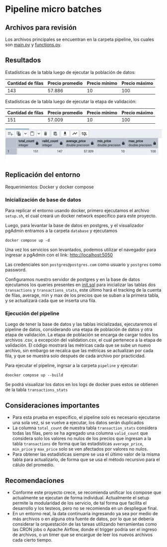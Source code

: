 # Pipeline micro batches

## Archivos para revisión

Los archivos principales se encuentran en la carpeta pipeline, los cuales son [main.py](./pipeline/main.py) y [functions.py](./pipeline/functions.py).

## Resultados

Estadísticas de la tabla luego de ejecutar la población de datos:

| Cantidad de filas | Precio promedio | Precio mínimo | Precio máximo |
| ----------------- | --------------- | ------------- | ------------- |
| 143               | 57.886          | 10            | 100           |

Estadísticas de la tabla luego de ejecutar la etapa de validación:

| Cantidad de filas | Precio promedio | Precio mínimo | Precio máximo |
| ----------------- | --------------- | ------------- | ------------- |
| 151               | 57.009          | 10            | 100           |

![Tabla en postgres sql](./images/final-table-stats.png)

## Replicación del entorno

Requerimientos: Docker y docker compose

### Inicialización de base de datos

Para replicar el entorno usando docker, primero ejecutamos el archivo `setup.sh`, el cual creará un docker network específico para este proyecto.

Luego, para levantar la base de datos en postgres, y el visualizador pgAdmin entramos a la carpeta `database` y ejecutamos

```
docker compose up -d
```

Una vez los servicios son levantados, podemos utilizar el navegador para ingresar a pgAdmin con el link: [http://localhost:5050](http://localhost:5050)

Las credenciales son `postgres@postgres.com` como usuario y `postgres` como password.

Configuramos nuestro servidor de postgres y en la base de datos ejecutamos los queries presentes en [init.sql](./database/init.sql) para inicializar las tablas dos `transactions` y `transactions_stats`, este último hará el tracking de la cuenta de filas, average, min y max de los precios que se suban a la primera tabla, y se actualizará cada que se inserta una fila.

### Ejecución del pipeline

Luego de tener la base de datos y las tablas inicializadas, ejecutaremos el pipeline de datos, considerando una etapa de población de datos y otra etapa de validación. La etapa de población se encarga de cargar todos los archivos .csv, a excepción del validation.csv, el cual pertenece a la etapa de validación. El código mostrará las métricas cada que se sube un nuevo archivo, sin embargo se recalca que las métricas se actualizan por cada fila, y que se muestra solo después de cada archivo por practicidad.

Para ejecutar el pipeline, ingrsar a la carpeta `pipeline` y ejecutar:

```
doocker compose up --build
```

Se podrá visualizar los datos en los logs de docker pues estos se obtienen de la tabla `transactions_stats`

## Consideraciones importantes

- Para esta prueba en específico, el pipeline solo es necesario ejecutarse una sola vez, si se vuelve a ejecutar, los datos serán duplicados
- La columna `total_count` de nuestra tabla `transaction_stats` considera todas las filas, pero se ha agregado una columna `valid_count` que considera solo los valores no nulos de los precios que ingresan a la tabla `transactions` de forma que las estadísticas `average_price`, `min_price` y `max_price` solo se ven afectados por valores no nulos.
- Para obtener las estadísticas siempre se usa el último valor de la misma tabla para actualizarlo, de forma que se usa el método recursivo para el cálulo del promedio.

## Recomendaciones

- Conforme este proyecto crece, se recomienda unificar los compose que actualmente se ejecutan de forma individual. Actualmente el setup permite la modularidad de los servicio, de tal forma que facilita el desarrollo y los testeos, pero no se recomienda en un despliegue final.
- En un entorno real, la data continuaría ingresando ya sea por medio de más archivos o en alguna otra fuente de datos, por lo que se debería considerar la orquestación de las tareas utilizando herramientas como las CRON jobs o Apache Airflow, donde el trigger podría ser el ingreso de archivos, o un timer que se encargue de leer los nuevos archivos cada cierto tiempo.
